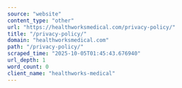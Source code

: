 ```yaml
---
source: "website"
content_type: "other"
url: "https://healthworksmedical.com/privacy-policy/"
title: "/privacy-policy/"
domain: "healthworksmedical.com"
path: "/privacy-policy/"
scraped_time: "2025-10-05T01:45:43.676940"
url_depth: 1
word_count: 0
client_name: "healthworks-medical"
---
```


